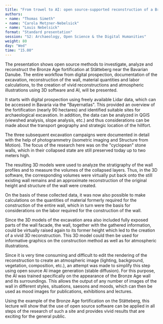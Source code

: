 ```yaml
---
title: "From trowel to AI: open source-supported reconstruction of a Bronze Age fortification"
authors:
- name: "Thomas Simeth"
- name: "Carola Metzner-Nebelsick"
- name: "Louis Nebelsick"
format: "Standard presentation"
session: "S2: Archaeology, Open Science & the Digital Humanities"
weight: 80
day: "Wed"
time: "15.00"
---
```


The presentation shows open source methods to investigate, analyze and reconstruct the Bronze Age fortification at Stätteberg near the Bavarian Danube. The entire workflow from digital prospection, documentation of the excavation, reconstruction of the wall, material quantities and labor calculations, to the creation of vivid reconstructions and atmospheric illustrations using 3D software and AI, will be presented.

It starts with digital prospection using freely available Lidar data, which can be accessed in Bavaria via the "Bayernatlas". This provided an overview of the fortification (nearly 90 hectares) and identified suitable sites for archaeological excavation. In addition, the data can be analyzed in QGIS (viewshed analysis, slope analysis, etc.) and thus considerations can be made about the transport geography and strategic location of the hillfort.

The three subsequent excavation campaigns were documented in detail with the help of photogrammetry (isometric imaging and Structure from Motion). The focus of the research here was on the "cyclopean" stone walls, which in their collapsed state are still preserved today up to two meters high.

The resulting 3D models were used to analyze the stratigraphy of the wall profiles and to measure the volumes of the collapsed layers. Thus, in the 3D software, the corresponding volumes were virtually put back onto the still existing wall remains and an approximate reconstruction of the original height and structure of the wall were created.

On the basis of these collected data, it was now also possible to make calculations on the quantities of material formerly required for the construction of the entire wall, which in turn were the basis for considerations on the labor required for the construction of the wall.

Since the 3D models of the excavation area also included fully exposed parts of the wall facade, the wall, together with the gathered information, could be virtually raised again to its former height which led to the creation of a vivid 3D reconstruction. This 3D model could then be used for informative graphics on the construction method as well as for atmospheric illustrations.

Since it is very time consuming and difficult to edit the rendering of the reconstruction to create an atmospheric image (lighting, background, vegetation, composition, etc.), an attempt was made to simplify this step using open source AI image generation (stable diffusion). For this purpose, the AI was trained specifically on the appearance of the Bronze Age wall and its surroundings. This allows the output of any number of images of the wall in different styles, situations, saesons and moods, which can then be used as mood images for publications, exhibitions and lectures.  

Using the example of the Bronze Age fortification on the Stätteberg, this lecture will show that the use of open source software can be applied in all steps of the research of such a site and provides vivid results that are exciting for the general public.
